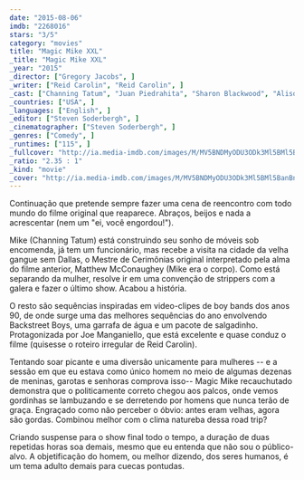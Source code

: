 ```yaml
---
date: "2015-08-06"
imdb: "2268016"
stars: "3/5"
category: "movies"
title: "Magic Mike XXL"
_title: "Magic Mike XXL"
_year: "2015"
_director: ["Gregory Jacobs", ]
_writer: ["Reid Carolin", "Reid Carolin", ]
_cast: ["Channing Tatum", "Juan Piedrahita", "Sharon Blackwood", "Alison Faulk", "Josh Diogo", "Joe Manganiello", "Kevin Nash", "Gabriel Iglesias", "Matt Bomer", ]
_countries: ["USA", ]
_languages: ["English", ]
_editor: ["Steven Soderbergh", ]
_cinematographer: ["Steven Soderbergh", ]
_genres: ["Comedy", ]
_runtimes: ["115", ]
_fullcover: "http://ia.media-imdb.com/images/M/MV5BNDMyODU3ODk3Ml5BMl5BanBnXkFtZTgwNDc1ODkwNjE@.jpg"
_ratio: "2.35 : 1"
_kind: "movie"
_cover: "http://ia.media-imdb.com/images/M/MV5BNDMyODU3ODk3Ml5BMl5BanBnXkFtZTgwNDc1ODkwNjE@._V1._SX94_SY140_.jpg"
---
```

Continuação que pretende sempre fazer uma cena de reencontro com todo mundo do filme original que reaparece. Abraços, beijos e nada a acrescentar (nem um "ei, você engordou!").

Mike (Channing Tatum) está construindo seu sonho de móveis sob encomenda, já tem um funcionário, mas recebe a visita na cidade da velha gangue sem Dallas, o Mestre de Cerimônias original interpretado pela alma do filme anterior, Matthew McConaughey (Mike era o corpo). Como está separando da mulher, resolve ir em uma convenção de strippers com a galera e fazer o último show. Acabou a história.

O resto são sequências inspiradas em video-clipes de boy bands dos anos 90, de onde surge uma das melhores sequências do ano envolvendo Backstreet Boys, uma garrafa de água e um pacote de salgadinho. Protagonizada por Joe Manganiello, que está excelente e quase conduz o filme (quisesse o roteiro irregular de Reid Carolin).

Tentando soar picante e uma diversão unicamente para mulheres -- e a sessão em que eu estava como único homem no meio de algumas dezenas de meninas, garotas e senhoras comprova isso-- Magic Mike recauchutado demonstra que o politicamente correto chegou aos palcos, onde vemos gordinhas se lambuzando e se derretendo por homens que nunca terão de graça. Engraçado como não perceber o óbvio: antes eram velhas, agora são gordas. Combinou melhor com o clima natureba dessa road trip?

Criando suspense para o show final todo o tempo, a duração de duas repetidas horas soa demais, mesmo que eu entenda que não sou o público-alvo. A objetificação do homem, ou melhor dizendo, dos seres humanos, é um tema adulto demais para cuecas pontudas.
